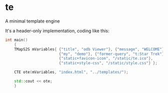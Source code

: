 # te
A minimal template engine

It's a header-only implementation, coding like this:

```cpp
int main()
    {
    TMapS2S mVariables{ {"title", "odb Viewer"}, {"message", "WELCOME"}, 
                        {"my", "demo"}, {"former-query", "t:Star Trek"},
                        {"static+favicon-icon", "/static/te.ico"},
                        {"static+style-css", "/static/style.css"} };

    CTE ote(mVariables, "index.html", "../templates/");

    std::cout << ote;
    }
```
